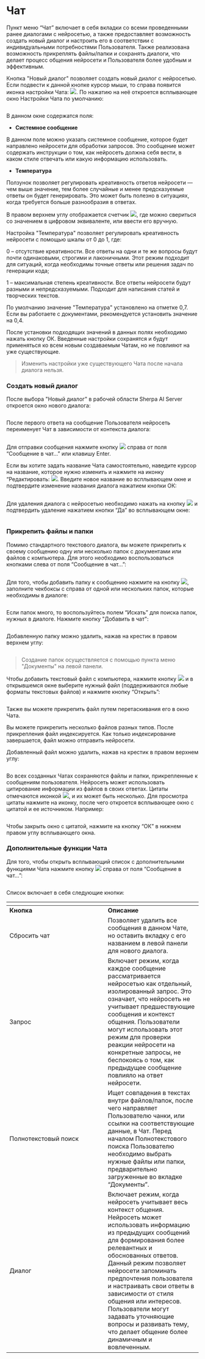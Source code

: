 # Чат

Пункт меню “Чат” включает в себя вкладки со всеми проведенными ранее диалогами с нейросетью, а также предоставляет возможность создать новый диалог и настроить его в соответствии с индивидуальными потребностями Пользователя. Также реализована возможность прикреплять файлы/папки и сохранять диалоги, что делает процесс общения нейросети и Пользователя более удобным и эффективным.&#x20;

Кнопка "Новый диалог" позволяет создать новый диалог с нейросетью. Если подвести к данной кнопке курсор мыши, то справа появится иконка настройки Чата: ![](https://lh7-rt.googleusercontent.com/docsz/AD_4nXd1S6lr2REB69BOCksWmkH_H7SdpwD-JUS_SU88fqbF1YLzPlalqRp-DeIyKn_4k9he6ETxwjTJVmCMzr8am5GuxJGtmcC_Y65lZz_q3sG1lrB-eyneklkT0W17I6D06bekxAVp8g?key=jXxpQJRYkQW6F4d0HoRgIxP1). По нажатию на неё откроется всплывающее окно Настройки Чата по умолчанию:

<figure><img src="https://lh7-rt.googleusercontent.com/docsz/AD_4nXej8kMd55v01dsTYcEtYnaPuKAq-xh9ZcTaP9t2TrjqFIl0VoQOSs4k16qwLM_sh4njvjrkeXz3EaWtIoh7MHs9fSGoSqoYYYbtp8BipFoETEOU0WjHuC72BEtK61o8kA?key=jXxpQJRYkQW6F4d0HoRgIxP1" alt=""><figcaption></figcaption></figure>

В данном окне содержатся поля:

* **Системное сообщение**

В данном поле можно указать системное сообщение, которое будет направлено нейросети для обработки запросов. Это сообщение может содержать инструкции о том, как нейросеть должна себя вести, в каком стиле отвечать или какую информацию использовать.

* **Температура**

Ползунок позволяет регулировать креативность ответов нейросети — чем выше значение, тем более случайные и менее предсказуемые ответы он будет генерировать. Это может быть полезно в ситуациях, когда требуется больше разнообразия в ответах.

В правом верхнем углу отображается счетчик ![](https://lh7-rt.googleusercontent.com/docsz/AD_4nXeWJ7KQKYNZriOkkYlociECWWgJMyf3r9EEZWlgmSWhR26tV8LTEMBEsg43lSeKW-HFPJIcZkw5T_E4cdeDYTA2oVV-OVbNIJBqwVEfDmAUfXitkIw6jBvua47vfVJ0ekn8zg1Avg?key=jXxpQJRYkQW6F4d0HoRgIxP1), где можно свериться со значением в цифровом эквиваленте, или ввести его вручную.

Настройка "Температура" позволяет регулировать креативность нейросети с помощью шкалы от 0 до 1, где:

0 – отсутствие креативности. Все ответы на одни и те же вопросы будут почти одинаковыми, строгими и лаконичными. Этот режим подходит для ситуаций, когда необходимы точные ответы или решения задач по генерации кода;

1 – максимальная степень креативности. Все ответы нейросети будут разными и непредсказуемыми. Подходит для написания статей и творческих текстов.

По умолчанию значение "Температура" установлено на отметке 0,7. Если вы работаете с документами, рекомендуется установить значение на 0,4.

После установки подходящих значений в данных полях необходимо нажать кнопку ОК. Введенные настройки сохранятся и будут применяться ко всем новым создаваемым Чатам, но не повлияют на уже существующие.

> Изменить настройки уже существующего Чата после начала диалога нельзя.

### Создать новый диалог

После выбора "Новый диалог" в рабочей области Sherpa AI Server откроется окно нового диалога:

<figure><img src="https://lh7-rt.googleusercontent.com/docsz/AD_4nXcs6Zt2KCWEbzIO1VIOiYpQ_L-61yGASk6LheymCjSDRX1V28mKmKIBiqyfeOAub8gD-dGCAJVP8J-4efhdrp8P5Ay_vUmrvvvdDZvnqyIIVItB_qbNmworx2R9TqUcYCPuiOurrQ?key=jXxpQJRYkQW6F4d0HoRgIxP1" alt=""><figcaption></figcaption></figure>

После первого ответа на сообщение Пользователя нейросеть переименует Чат в зависимости от контекста диалога:

<figure><img src="https://lh7-rt.googleusercontent.com/docsz/AD_4nXeJed1gTtHLVigqzPk4fo3B30wy4RJG3kKieDpz-zZHUWB4M51PXc95w4FAkrtGZ61REzssY9iumjAVFnX1wbexS3qohw_aeYf_t-jSCsj5MYqRf1auwwtivDQSCNcvlIyBPvzQ3Q?key=jXxpQJRYkQW6F4d0HoRgIxP1" alt=""><figcaption></figcaption></figure>

Для отправки сообщения нажмите кнопку ![](https://lh7-rt.googleusercontent.com/docsz/AD_4nXdHmXCV5GmyarLpQZaCJtA9uqjJeWnn3_0Tqbpa1XvUrIN2N3WKG-vV8BbPeFq1kWDu8mGNjDS8zyPNg7PPPDFX6eP2q7WTviJJLZ_DTQ3cDrbrSxOOExHA-Fdq4-2YnU5lE_AH1g?key=jXxpQJRYkQW6F4d0HoRgIxP1) справа от поля “Сообщение в чат…” или клавишу Enter.

Если вы хотите задать название Чата самостоятельно, наведите курсор на название, которое нужно изменить и нажмите на иконку “Редактировать: ![](https://lh7-rt.googleusercontent.com/docsz/AD_4nXc_Y1s8hS3aNd8p5kFuBziluJTCx4eLlpJN6TgemUTnTIJjTJtlkbDhWpKcBbRdVPkCVSywe_d5S3ELQsUsZSlFQCA_Ix03ufPQ-ImdOzGe2hmhzc74tNk8rl_UNuOs7iouXi74?key=jXxpQJRYkQW6F4d0HoRgIxP1). Введите новое название во всплывающем окне и подтвердите изменение названия диалога нажатием кнопки ОК:

<figure><img src="https://lh7-rt.googleusercontent.com/docsz/AD_4nXfKJo13u9QBp5oBUtgCsfsNsObBcduxMONLKfRNhZMnqI0Z8BTqfkzV-jUnxUTIpGjOXe_ggCCBAUq-mmTullDvW3o4fXPD3KP3JES8XHYcxlRQjgZh4Fosh2u6EFhmt5bLY3lkYw?key=jXxpQJRYkQW6F4d0HoRgIxP1" alt=""><figcaption></figcaption></figure>

Для удаления диалога с нейросетью необходимо нажать на кнопку ![](https://lh7-rt.googleusercontent.com/docsz/AD_4nXc93vYLup8zm7QBN6MRKHej22ctCnSJDa4w76VYi25jErOEwEe2sBG4P3l0RvI0-UnerzjhxlbMX1bGWegOZYFyxpEcIyUAm0_26IkKetThyk8sylg2TEjIYqyMumaJM9zgRwtBDg?key=jXxpQJRYkQW6F4d0HoRgIxP1) и подтвердить удаление нажатием кнопки “Да” во всплывающем окне:

<figure><img src="https://lh7-rt.googleusercontent.com/docsz/AD_4nXfIOACXX2YFFZsF3Nu78qpXOTeMJX4NlnuDYSATgQXksZTlMaODjbOUl8qO3PWIVXcVWOb5vxN9AErHVphZ-Y-RA3CsLM7kocNkXBJV6dX2qRa9Pte_MZYHsnxc1Q_1g7pVGD4WRg?key=jXxpQJRYkQW6F4d0HoRgIxP1" alt=""><figcaption></figcaption></figure>

### Прикрепить файлы и папки

Помимо стандартного текстового диалога, вы можете прикрепить к своему сообщению одну или несколько папок с документами или файлов с компьютера. Для этого необходимо воспользоваться кнопками слева от поля “Сообщение в чат…”:

<figure><img src="https://lh7-rt.googleusercontent.com/docsz/AD_4nXclB0FBq2Et305Si5Oz88BypjdBdA8i5EsWsB8TivThn5H02jj0Y4OoJyq630nXpas427hFY36yN0OfjNdwDYWCakkrCPWzXywoY3M-YiNWy6RxOUuyIGI6QeS7qJMeeooH-Ww72Q?key=jXxpQJRYkQW6F4d0HoRgIxP1" alt=""><figcaption></figcaption></figure>

Для того, чтобы добавить папку к сообщению нажмите на кнопку ![](https://lh7-rt.googleusercontent.com/docsz/AD_4nXfEnfWOs_MdCBubivj3BXBXfS0PBJsanlWSG78sJaBdWMLhjZafUGgMKrH1942IaphdUXnmgR85QE-rHWTODB11Y6LzocgH3Z4neAX5zXez8q-he1ssLDRZ2RUqAJ71-eTYCMzheg?key=jXxpQJRYkQW6F4d0HoRgIxP1), заполните чекбоксы с справа от одной или нескольких папок, которые необходимы в диалоге:

<figure><img src="https://lh7-rt.googleusercontent.com/docsz/AD_4nXfBqZ61Zzg9gX0B2IvXqUa5gblVMyN6HRgycVwDKSHPGOmIKC9475gZV-hivJ2dHTm-I2PcelpoRq3lkLVAu9Um8nH_qaOaS66liuBMpZkklUXHuHtVu2DdM5xf9Mr1kP7z_IKEzQ?key=jXxpQJRYkQW6F4d0HoRgIxP1" alt=""><figcaption></figcaption></figure>

Если папок много, то воспользуйтесь полем “Искать” для поиска папок, нужных в диалоге. Нажмите кнопку "Добавить в чат":

<figure><img src="https://lh7-rt.googleusercontent.com/docsz/AD_4nXctA2nhcy59185zOtOeac38eeJJz_TLd_022RkVaUkzNgyJSnTLU-VLY631tyGwvNUjCUavsDxWxUPJvkbu5cryNp3kyVZza-duCW284f-UiMfrgsh1fEnWHlZzgPVrZii4DN0x7Q?key=jXxpQJRYkQW6F4d0HoRgIxP1" alt=""><figcaption></figcaption></figure>

Добавленную папку можно удалить, нажав на крестик в правом верхнем углу:

<figure><img src="https://lh7-rt.googleusercontent.com/docsz/AD_4nXcRfmvjdrMd5yJDUzm01QCzI1o-l50OgqDLYDXj2nD7mtgQ_X0EPdd_kGaf_eYkJqwj-E2JMLlMvxlVisODPOUrIRxelP_nRjireRXbRD_30Gg0Z3H-rmszm9lHXm13kDql68HMMw?key=jXxpQJRYkQW6F4d0HoRgIxP1" alt=""><figcaption></figcaption></figure>

> Создание папок осуществляется с помощью пункта меню "Документы" на левой панели.

Чтобы добавить текстовый файл с компьютера, нажмите кнопку ![](https://lh7-rt.googleusercontent.com/docsz/AD_4nXdv94_HT3ZZm0hgsE0n8wPWnGdrmJe65cU8RtAGL640lN-VBCU6O22XwIYA5CRjx0i5gRmgY4v0HPPvdgjGKxXNwKV56MBdq9Z8i4Lt59Cp99T_DhtxQourF7l3safx1saCRgSZHQ?key=jXxpQJRYkQW6F4d0HoRgIxP1) и в открывшемся окне выберите нужный файл (поддерживаются любые форматы текстовых файлов) и нажмите кнопку “Открыть”:

<figure><img src="https://lh7-rt.googleusercontent.com/docsz/AD_4nXfx5KeLp6wLVj_I8tR6FrL7rwWKdC0RN4p4jwO-QqIOI1xtr8Vguazys040j1HwOjw9RBqoC88FVEeFNSBt061PvVBT8MG_TuFUQeA_bcY2tQ1PkEj2qY6EzKqU5alHK4wXtj72aA?key=jXxpQJRYkQW6F4d0HoRgIxP1" alt=""><figcaption></figcaption></figure>

Также вы можете прикрепить файл путем перетаскивания его в окно Чата.

Вы можете прикрепить несколько файлов разных типов. После прикрепления файл индексируется. Как только индексирование завершается, файл можно отправить нейросети.

Добавленный файл можно удалить, нажав на крестик в правом верхнем углу:

<figure><img src="https://lh7-rt.googleusercontent.com/docsz/AD_4nXdcn9-xO07dKsWyk0yPbxEbdkUWQtMTX3fzw32z6HrJ2fvg9IOWy_YqR_UHoZt7s5OtuTv93kDXlAYsLe7ib4PklRTDFVDjsxhLI7mwJ9OC8pf91_9nCGcCUFudSh0BqH0cLrlUIQ?key=jXxpQJRYkQW6F4d0HoRgIxP1" alt=""><figcaption></figcaption></figure>

Во всех созданных Чатах сохраняются файлы и папки, прикрепленные к сообщениям пользователя. Нейросеть может использовать цитирование информации из файлов в своих ответах. Цитаты отмечаются иконкой ![](https://lh7-rt.googleusercontent.com/docsz/AD_4nXeEg77qKmYWmCvv_L8rN100kKP8jlILo0Xbo0y0CC5lZtP6CD07ubU_2zxOWLSNOtA4geaV80C-JxMv7ovke0QglCHJJ8awfQteiQoD0ju71jmmufBHPAMORNOOFa5pQ9SMkdI0HA?key=jXxpQJRYkQW6F4d0HoRgIxP1), и их может быть несколько. Для просмотра цитаты нажмите на иконку, после чего откроется всплывающее окно с цитатой и ее источником. Например:

<figure><img src="https://lh7-rt.googleusercontent.com/docsz/AD_4nXcJRYNr6phdv82jWeN7Mm03aPDo-U8UsGhrgHKatE941ibd1YBVm9RfgOIcqmXkWuTVkfo4knFxd-EB7wE0hrmijT4d_EZVjzd2aGFtLqE3q8IV5nbizLTH4WMmKQAzfUl1lIQK4w?key=jXxpQJRYkQW6F4d0HoRgIxP1" alt=""><figcaption></figcaption></figure>

Чтобы закрыть окно с цитатой, нажмите на кнопку “ОК” в нижнем правом углу всплывающего окна.

### Дополнительные функции Чата

Для того, чтобы открыть всплывающий список с дополнительными функциями Чата нажмите кнопку ![](https://lh7-rt.googleusercontent.com/docsz/AD_4nXdXqRtnUaWjXVP_plW_b7qGn4837cKBNRv39e9rL7noYk2gAwomIqYSZ0BplUhabNvRuHWDC4n3KMoMzOyDdVaBbwkue4x4OH7b2DiGeQ6i9OE47ahKLzxE8TX7U48D0nkk1jqtuQ?key=jXxpQJRYkQW6F4d0HoRgIxP1) справа от поля “Сообщение в чат…”:

<figure><img src="https://lh7-rt.googleusercontent.com/docsz/AD_4nXdGF6mcaPn1GgM4J90GRpTfvTl0ozQsBLcgPgS39Eo6PPFQHCnG3Kh5zjdlKA6L-AJcmBkpC7ug9ndyfmdZ3zVrsA1TPLbI4Ph-aRgBV-moBH5Mul6Vw3nokJr8p0r46uaGDrlV?key=jXxpQJRYkQW6F4d0HoRgIxP1" alt=""><figcaption></figcaption></figure>

Список включает в себя следующие кнопки:

<table data-header-hidden><thead><tr><th width="242"></th><th></th></tr></thead><tbody><tr><td><strong>Кнопка</strong></td><td><strong>Описание</strong></td></tr><tr><td>Сбросить чат</td><td>Позволяет удалить все сообщения в данном Чате, но оставить вкладку с его названием в левой панели для нового диалога.</td></tr><tr><td>Запрос</td><td>Включает режим, когда каждое сообщение рассматривается нейросетью как отдельный, изолированный запрос. Это означает, что нейросеть не учитывает предшествующие сообщения и контекст общения. Пользователи могут использовать этот режим для проверки реакции нейросети на конкретные запросы, не беспокоясь о том, как предыдущее сообщение повлияло на ответ нейросети.</td></tr><tr><td>Полнотекстовый поиск</td><td>Ищет совпадения в текстах внутри файлов/папок, после чего направляет Пользователю чанки, или ссылки на соответствующие данные, в Чат. Перед началом Полнотекстового поиска Пользователю необходимо выбрать нужные файлы или папки, предварительно загруженные во вкладке “Документы”.</td></tr><tr><td>Диалог</td><td>Включает режим, когда нейросеть учитывает весь контекст общения. Нейросеть может использовать информацию из предыдущих сообщений для формирования более релевантных и обоснованных ответов. Данный режим позволяет нейросети запоминать предпочтения пользователя и настраивать свои ответы в зависимости от стиля общения или интересов. Пользователи могут задавать уточняющие вопросы и развивать тему, что делает общение более динамичным и вовлеченным.</td></tr></tbody></table>
